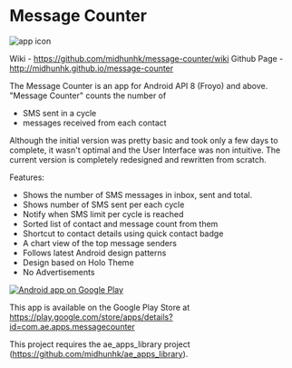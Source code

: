 Message Counter
===============
<img alt="app icon" src="https://fbcdn-sphotos-b-a.akamaihd.net/hphotos-ak-frc1/t1/p206x206/1623349_492913894078406_217528190_n.png"/>

Wiki - https://github.com/midhunhk/message-counter/wiki
Github Page - http://midhunhk.github.io/message-counter

The Message Counter is an app for Android API 8 (Froyo) and above. 
"Message Counter" counts the number of
- SMS sent in a cycle
- messages received from each contact

Although the initial version was pretty basic and took only a few days to complete, it wasn't optimal and the User Interface was non intuitive. The current version is completely redesigned and rewritten from scratch.

Features:
- Shows the number of SMS messages in inbox, sent and total.
- Shows number of SMS sent per each cycle
- Notify when SMS limit per cycle is reached
- Sorted list of contact and message count from them
- Shortcut to contact details using quick contact badge
- A chart view of the top message senders
- Follows latest Android design patterns
- Design based on Holo Theme
- No Advertisements

<a href="https://play.google.com/store/apps/details?id=com.ae.apps.messagecounter">
  <img alt="Android app on Google Play"
       src="https://developer.android.com/images/brand/en_app_rgb_wo_45.png" />
</a>

This app is available on the Google Play Store at https://play.google.com/store/apps/details?id=com.ae.apps.messagecounter

This project requires the ae_apps_library project (https://github.com/midhunhk/ae_apps_library).
